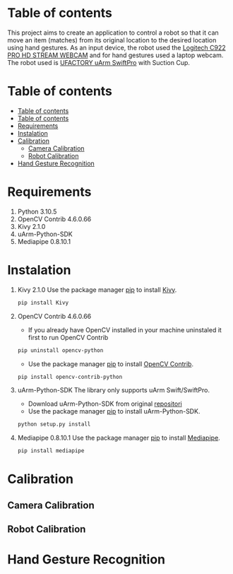 Table of contents
=================
This project aims to create an application to control a robot so that it can move an item (matches) from its original location to the desired location using hand gestures. As an input device, the robot used the [Logitech C922 PRO HD STREAM WEBCAM](https://choosealicense.com/licenses/mit/) and for hand gestures used a laptop webcam. The robot used is [UFACTORY uArm SwiftPro](https://www.ufactory.cc/product-page/ufactory-uarm-test-kit) with Suction Cup.

Table of contents
=================
- [Table of contents](#table-of-contents)
- [Table of contents](#table-of-contents-1)
- [Requirements](#requirements)
- [Instalation](#instalation)
- [Calibration](#calibration)
  - [Camera Calibration](#camera-calibration)
  - [Robot Calibration](#robot-calibration)
- [Hand Gesture Recognition](#hand-gesture-recognition)

Requirements
=================
1. Python 3.10.5
2. OpenCV Contrib 4.6.0.66
2. Kivy 2.1.0
3. uArm-Python-SDK
4. Mediapipe 0.8.10.1

Instalation
=================
1. Kivy 2.1.0
	Use the package manager [pip](https://pip.pypa.io/en/stable/) to install [Kivy](https://kivy.org/).

	```bash
	pip install Kivy
	```
2. OpenCV Contrib 4.6.0.66
	- If you already have OpenCV installed in your machine uninstaled it first to run OpenCV Contrib

	```bash
	pip uninstall opencv-python
	```

	- Use the package manager [pip](https://pip.pypa.io/en/stable/) to install [OpenCV Contrib](https://docs.opencv.org/4.x/d6/d00/tutorial_py_root.html).
    
	```bash
	pip install opencv-contrib-python
	```

3. uArm-Python-SDK
	The library only supports uArm Swift/SwiftPro.
	- Download uArm-Python-SDK from original [repositori](https://github.com/uArm-Developer/uArm-Python-SDK/tree/2.0)
	- Use the package manager [pip](https://pip.pypa.io/en/stable/) to install uArm-Python-SDK.

	```bash
	python setup.py install
	```
4. Mediapipe 0.8.10.1
	Use the package manager [pip](https://pip.pypa.io/en/stable/) to install [Mediapipe](https://google.github.io/mediapipe/getting_started/python).
	
	```bash
	pip install mediapipe
	```
Calibration
=================

Camera Calibration
-----------------

Robot Calibration
-----------------

Hand Gesture Recognition
=================
